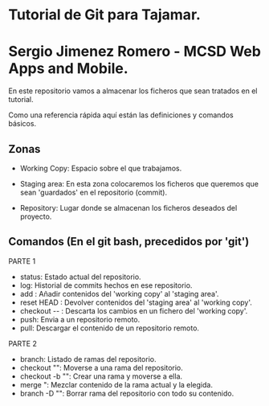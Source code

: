 Tutorial de Git para Tajamar. 
=============================
Sergio Jimenez Romero - MCSD Web Apps and Mobile.
=================================================
 En este repositorio vamos a almacenar los ficheros que sean tratados en el tutorial.
 
 Como una referencia rápida aquí están las definiciones y comandos básicos.
 
Zonas
-----
* Working Copy: Espacio sobre el que trabajamos.

* Staging area: En esta zona colocaremos los ficheros que queremos que sean 'guardados' en el repositorio (commit).

* Repository: Lugar donde se almacenan los ficheros deseados del proyecto.

Comandos (En el git bash, precedidos por 'git')
--------
PARTE 1
* status: Estado actual del repositorio.
* log: Historial de commits hechos en ese repositorio.
* add <archivo>: Añadir contenidos del 'working copy' al 'staging area'.
* reset HEAD <archivo>: Devolver contenidos del 'staging area' al 'working copy'.
* checkout -- <archivo>: Descarta los cambios en un fichero del 'working copy'.
* push: Envia a un repositorio remoto.
* pull: Descargar el contenido de un repositorio remoto.

PARTE 2
* branch: Listado de ramas del repositorio.
* checkout "<rama>": Moverse a una rama del repositorio.
* checkout -b "<rama>": Crear una rama y moverse a ella.
* merge "<rama>: Mezclar contenido de la rama actual y la elegida.
* branch -D "<rama>": Borrar rama del repositorio con todo su contenido.